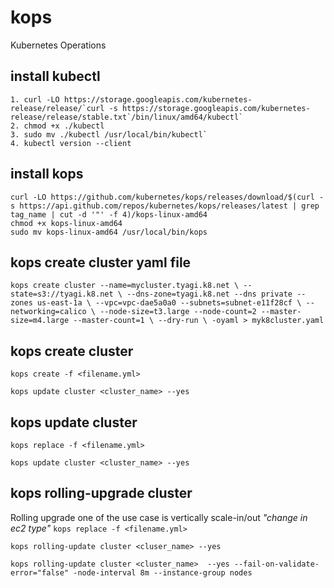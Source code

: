 # kops
Kubernetes Operations

## install kubectl
```
1. curl -LO https://storage.googleapis.com/kubernetes-release/release/`curl -s https://storage.googleapis.com/kubernetes-release/release/stable.txt`/bin/linux/amd64/kubectl`
2. chmod +x ./kubectl
3. sudo mv ./kubectl /usr/local/bin/kubectl`
4. kubectl version --client
```

## install kops
```
curl -LO https://github.com/kubernetes/kops/releases/download/$(curl -s https://api.github.com/repos/kubernetes/kops/releases/latest | grep tag_name | cut -d '"' -f 4)/kops-linux-amd64
chmod +x kops-linux-amd64
sudo mv kops-linux-amd64 /usr/local/bin/kops
```

## kops create cluster yaml file

`kops create cluster --name=mycluster.tyagi.k8.net \
  --state=s3://tyagi.k8.net \
  --dns-zone=tyagi.k8.net --dns private --zones us-east-1a \
  --vpc=vpc-dae5a0a0 --subnets=subnet-e11f28cf \
  --networking=calico \
  --node-size=t3.large --node-count=2 --master-size=m4.large --master-count=1 \
  --dry-run \
  -oyaml > myk8cluster.yaml`

## kops create cluster
`kops create -f <filename.yml>`

`kops update cluster <cluster_name> --yes`

## kops update cluster
`kops replace -f <filename.yml>`

`kops update cluster <cluster_name> --yes` 

## kops rolling-upgrade cluster
Rolling upgrade one of the use case is vertically scale-in/out _"change in ec2 type"_
`kops replace -f <filename.yml>`

`kops rolling-update cluster <cluser_name> --yes`

`kops rolling-update cluster <cluster_name>  --yes --fail-on-validate-error="false" -node-interval 8m --instance-group nodes`
